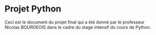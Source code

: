 # Projet Python
Ceci est le document du projet final qui a été donné par le professeur Nicolas BOURGEOIS dans le cadre du stage intensif du cours de Python.
